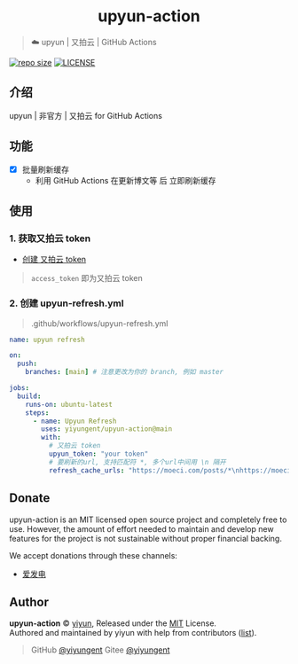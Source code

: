 <h1 align="center">upyun-action</h1>

> ☁️ upyun | 又拍云 | GitHub Actions

[![repo size](https://img.shields.io/github/repo-size/yiyungent/upyun-action.svg?style=flat)]()
[![LICENSE](https://img.shields.io/github/license/yiyungent/upyun-action.svg?style=flat)](https://github.com/yiyungent/upyun-action/blob/master/LICENSE)


## 介绍

upyun | 非官方 | 又拍云 for GitHub Actions

## 功能

- [x] 批量刷新缓存
  - 利用 GitHub Actions 在更新博文等 后 立即刷新缓存

## 使用

### 1. 获取又拍云 token

- [创建 又拍云 token](https://api.upyun.com/doc#/api/operation/oauth/POST%20%2Foauth%2Ftokens)

> `access_token` 即为又拍云 token

### 2. 创建 upyun-refresh.yml

> .github/workflows/upyun-refresh.yml

```yml
name: upyun refresh

on:
  push:
    branches: [main] # 注意更改为你的 branch, 例如 master

jobs:
  build:
    runs-on: ubuntu-latest
    steps:
      - name: Upyun Refresh
        uses: yiyungent/upyun-action@main
        with:
          # 又拍云 token
          upyun_token: "your token"
          # 要刷新的url, 支持匹配符 *, 多个url中间用 \n 隔开
          refresh_cache_urls: "https://moeci.com/posts/*\nhttps://moeci.com/about"

```



## Donate

upyun-action is an MIT licensed open source project and completely free to use. However, the amount of effort needed to maintain and develop new features for the project is not sustainable without proper financial backing.

We accept donations through these channels:
- <a href="https://afdian.net/@yiyun" target="_blank">爱发电</a>

## Author

**upyun-action** © [yiyun](https://github.com/yiyungent), Released under the [MIT](./LICENSE) License.<br>
Authored and maintained by yiyun with help from contributors ([list](https://github.com/yiyungent/upyun-action/contributors)).

> GitHub [@yiyungent](https://github.com/yiyungent) Gitee [@yiyungent](https://gitee.com/yiyungent)


